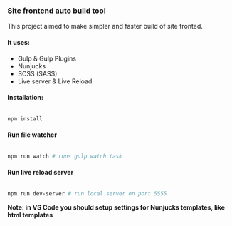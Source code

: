 ### Site frontend auto build tool

This project aimed to make simpler and faster build of site fronted.

#### It uses:

- Gulp & Gulp Plugins
- Nunjucks
- SCSS (SASS)
- Live server & Live Reload

#### Installation:

```bash

npm install

```
#### Run file watcher

```bash

npm run watch # runs gulp watch task

```

#### Run live reload server

```bash

npm run dev-server # run local server on port 5555 

```

**Note: in VS Code you should setup settings for Nunjucks templates, like html templates** 

